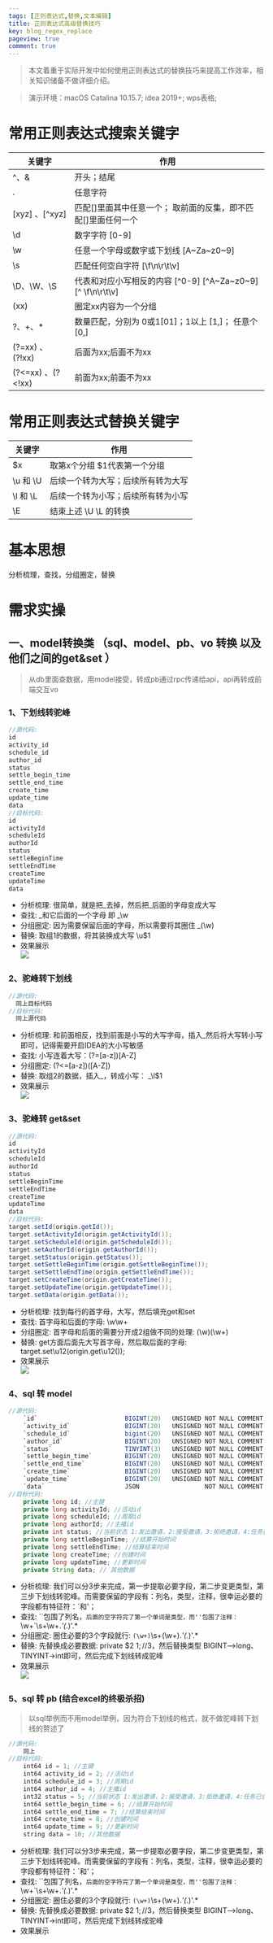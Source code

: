 ```yaml
---
tags: [正则表达式,替换,文本编辑]
title: 正则表达式高级替换技巧
key: blog_regex_replace
pageview: true
comment: true
---
```


> 本文着重于实际开发中如何使用正则表达式的替换技巧来提高工作效率，相关知识储备不做详细介绍。

> 演示环境：macOS Catalina 10.15.7; idea 2019+; wps表格;

# 常用正则表达式搜索关键字

| 关键字    | 作用    |
| --- | --- |
| ^、& |   开头；结尾  |
| .    | 任意字符    |
| [xyz] 、[^xyz]| 匹配[]里面其中任意一个； 取前面的反集，即不匹配[]里面任何一个|
| \d   | 数字字符   [0-9] |
| \w  | 任意一个字母或数字或下划线  [A~Za~z0~9] |
| \s | 匹配任何空白字符   [\f\n\r\t\v] |
|\D、\W、\S | 代表和对应小写相反的内容    [^0-9]  [^A~Za~z0~9]   [^ \f\n\r\t\v]|
| (xx)  |  圈定xx内容为一个分组    |
| ?、+、* | 数量匹配，分别为 0或1[01]；1以上 [1,]； 任意个[0,]   |
| (?=xx) 、(?!xx)  |   后面为xx;后面不为xx |
| (?<=xx) 、(?<!xx)  |   前面为xx;前面不为xx |

# 常用正则表达式替换关键字
| 关键字    | 作用    |
| --- | --- |
|  $x  |  取第x个分组 $1代表第一个分组    |
|  \u 和 \U  | 后续一个转为大写；后续所有转为大写    |
|  \l 和 \L |  后续一个转为小写；后续所有转为小写   |
|  \E   |  结束上述 \U \L 的转换  |

# 基本思想
分析梳理，查找，分组圈定，替换


# 需求实操
## 一、model转换类 （sql、model、pb、vo 转换 以及他们之间的get&set ）
> 从db里面查数据，用model接受，转成pb通过rpc传递给api，api再转成前端交互vo
### 1、下划线转驼峰
``` java
//源代码:
id
activity_id
schedule_id
author_id
status
settle_begin_time
settle_end_time
create_time
update_time
data
//目标代码:
id
activityId
scheduleId
authorId
status
settleBeginTime
settleEndTime
createTime
updateTime
data
```
* 分析梳理: 很简单，就是把_去掉，然后把_后面的字母变成大写
* 查找: _和它后面的一个字母 即 _\w
* 分组圈定: 因为需要保留后面的字母，所以需要将其圈住 _(\w)  
* 替换: 取组1的数据，将其装换成大写 \u$1
* 效果展示   
  ![](https://cdn.jsdelivr.net/gh/logosty/picture@master/img/1622639396812-1622639396808-Kapture2021-06-02at21.09.30.gif)

### 2、驼峰转下划线
``` java
//源代码:
  同上目标代码
//目标代码:
  同上源代码
```
* 分析梳理: 和前面相反，找到前面是小写的大写字母，插入_然后将大写转小写即可，记得需要开启IDEA的大小写敏感
* 查找: 小写连着大写：(?=[a-z])[A-Z]
* 分组圈定:  (?<=[a-z])([A-Z])
* 替换: 取组2的数据，插入_，转成小写： _\l$1
* 效果展示   
  ![](https://cdn.jsdelivr.net/gh/logosty/picture@master/img/1622725566738-1622725566727-Kapture2021-06-03at21.05.45.gif)
### 3、驼峰转 get&set
``` java
//源代码:
id
activityId
scheduleId
authorId
status
settleBeginTime
settleEndTime  
createTime
updateTime
data
//目标代码:
target.setId(origin.getId());
target.setActivityId(origin.getActivityId());
target.setScheduleId(origin.getScheduleId());
target.setAuthorId(origin.getAuthorId());
target.setStatus(origin.getStatus());
target.setSettleBeginTime(origin.getSettleBeginTime());
target.setSettleEndTime(origin.getSettleEndTime());
target.setCreateTime(origin.getCreateTime());
target.setUpdateTime(origin.getUpdateTime());
target.setData(origin.getData());
```
* 分析梳理: 找到每行的首字母，大写，然后填充get和set
* 查找: 首字母和后面的字母: \w\w+
* 分组圈定: 首字母和后面的需要分开成2组做不同的处理: (\w)(\w+)
* 替换: get方面后面先大写首字母，然后取后面的字母: target.set\u$1$2(origin.get\u$1$2());
* 效果展示  
  ![](https://cdn.jsdelivr.net/gh/logosty/picture@master/img/1622723203221-1622723203181-Kapture2021-06-03at20.26.15.gif)

### 4、sql 转 model
``` java
//源代码:
    `id`                        BIGINT(20)   UNSIGNED NOT NULL COMMENT '主键',
    `activity_id`               BIGINT(20)   UNSIGNED NOT NULL COMMENT '活动id',
    `schedule_id`               bigint(20)   UNSIGNED NOT NULL COMMENT '周期id',
    `author_id`                 BIGINT(20)   UNSIGNED NOT NULL COMMENT '主播id',
    `status`                    TINYINT(3)   UNSIGNED NOT NULL COMMENT '当前状态 1:发出邀请，2:接受邀请，3:拒绝邀请，4:任务已创建 5:已结算可提现',
    `settle_begin_time`         BIGINT(20)   UNSIGNED NOT NULL COMMENT '结算开始时间',
    `settle_end_time`           BIGINT(20)   UNSIGNED NOT NULL COMMENT '结算结束时间',
    `create_time`               BIGINT(20)   UNSIGNED NOT NULL COMMENT '创建时间',
    `update_time`               BIGINT(20)   UNSIGNED NOT NULL COMMENT '更新时间',
    `data`                      JSON                  NOT NULL COMMENT '其他数据',
//目标代码:
    private long id; //主键
    private long activityId; //活动id
    private long scheduleId; //周期id
    private long authorId; //主播id
    private int status; //当前状态 1:发出邀请，2:接受邀请，3:拒绝邀请，4:任务已创建 5:已结算可提现
    private long settleBeginTime; //结算开始时间
    private long settleEndTime; //结算结束时间
    private long createTime; //创建时间
    private long updateTime; //更新时间
    private String data; // 其他数据
```
* 分析梳理: 我们可以分3步来完成，第一步提取必要字段，第二步变更类型，第三步下划线转驼峰。而需要保留的字段有：列名，类型，注释，很幸运必要的字段都有特征符：`和'；
* 查找: ``包围了列名，`后面的空字符完了第一个单词是类型，而''包围了注释： `\w+`\s+\w+.*'(.*)'.*
* 分组圈定: 圈住必要的3个字段就行: `(\w+)`\s+(\w+).*'(.*)'.*
* 替换: 先替换成必要数据: private $2 $1;  //$3，然后替换类型 BIGINT—>long、TINYINT->int即可，然后完成下划线转成驼峰
* 效果展示  
  ![](https://cdn.jsdelivr.net/gh/logosty/picture@master/img/1622724668588-1622724668547-Kapture2021-06-03at20.50.22.gif)

### 5、sql 转 pb (结合excel的终极杀招)
> 以sql举例而不用model举例，因为符合下划线的格式，就不做驼峰转下划线的赘述了
``` java
//源代码:
    同上
//目标代码:
    int64 id = 1; //主键
    int64 activity_id = 2; //活动id
    int64 schedule_id = 3; //周期id
    int64 author_id = 4; //主播id
    int32 status = 5; //当前状态 1:发出邀请，2:接受邀请，3:拒绝邀请，4:任务已创建 5:已结算可提现
    int64 settle_begin_time = 6; //结算开始时间
    int64 settle_end_time = 7; //结算结束时间
    int64 create_time = 8; //创建时间
    int64 update_time = 9; //更新时间
    string data = 10; //其他数据
```
* 分析梳理: 我们可以分3步来完成，第一步提取必要字段，第二步变更类型，第三步下划线转驼峰。而需要保留的字段有：列名，类型，注释，很幸运必要的字段都有特征符：`和'；
* 查找: ``包围了列名，`后面的空字符完了第一个单词是类型，而''包围了注释： `\w+`\s+\w+.*'(.*)'.*
* 分组圈定: 圈住必要的3个字段就行: `(\w+)`\s+(\w+).*'(.*)'.*
* 替换: 先替换成必要数据: private $2 $1;  //$3，然后替换类型 BIGINT—>long、TINYINT->int即可，然后完成下划线转成驼峰
* 效果展示